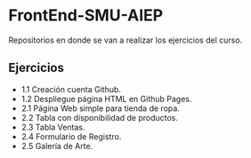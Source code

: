<!-- Título -->
# FrontEnd-SMU-AIEP
Repositorios en donde se van a realizar los ejercicios del curso.

<!-- Subtítulo -->
## Ejercicios
* 1.1 Creación cuenta Github.
* 1.2 Despliegue página HTML en Github Pages.
* 2.1 Página Web simple para tienda de ropa.
* 2.2 Tabla con disponibilidad de productos.
* 2.3 Tabla Ventas.
* 2.4 Formulario de Registro.
* 2.5 Galería de Arte.
